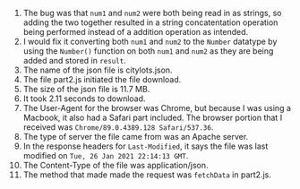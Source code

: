 1) The bug was that `num1` and `num2` were both being read in as strings, so adding the two together resulted in a string concatentation operation being performed instead of a addition operation as intended.
2) I would fix it converting both `num1` and `num2` to the `Number` datatype by using the `Number()` function on both `num1` and `num2` as they are being added and stored in `result`.
3) The name of the json file is citylots.json.
4) The file part2.js initiated the file download.
5) The size of the json file is 11.7 MB.
6) It took 2.11 seconds to download.
7) The User-Agent for the browser was Chrome, but because I was using a Macbook, it also had a Safari part included. The browser portion that I received was `Chrome/89.0.4389.128 Safari/537.36`.
8) The type of server the file came from was an Apache server.
9) In the response headers for `Last-Modified`, it says the file was last modified on `Tue, 26 Jan 2021 22:14:13 GMT`.
10) The Content-Type of the file was application/json.
11) The method that made made the request was `fetchData` in part2.js.